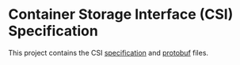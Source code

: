 # Container Storage Interface (CSI) Specification


This project contains the CSI [specification](volumegroup/volumegroup.md) and [protobuf](csi.proto) files.
